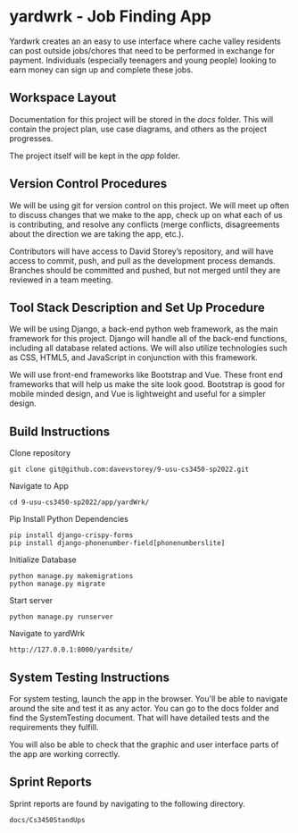 # yardwrk - Job Finding App

Yardwrk creates an an easy to use interface where cache valley residents can post outside jobs/chores that need to be performed in exchange for payment. Individuals (especially teenagers and young people) looking to earn money can sign up and complete these jobs.

## Workspace Layout

Documentation for this project will be stored in the *docs* folder. This will contain the project plan, use case diagrams, and others as the project progresses.

The project itself will be kept in the *app* folder.

## Version Control Procedures

We will be using git for version control on this project. We will meet up often to discuss changes that we make to the app, check up on what each of us is contributing, and resolve any conflicts (merge conflicts, disagreements about the direction we are taking the app, etc.).

Contributors will have access to David Storey’s repository, and will have access to commit, push, and pull as the development process demands. Branches should be committed and pushed, but not merged until they are reviewed in a team meeting.

## Tool Stack Description and Set Up Procedure

We will be using Django, a back-end python web framework, as the main framework for this project. Django will handle all of the back-end functions, including all database related actions. We will also utilize technologies such as CSS, HTML5, and JavaScript in conjunction with this framework.

We will use front-end frameworks like Bootstrap and Vue. These front end frameworks that will help us make the site look good. Bootstrap is good for mobile minded design, and Vue is lightweight and useful for a simpler design.

## Build Instructions

Clone repository

    git clone git@github.com:davevstorey/9-usu-cs3450-sp2022.git

Navigate to App

    cd 9-usu-cs3450-sp2022/app/yardWrk/
    
Pip Install Python Dependencies

    pip install django-crispy-forms
    pip install django-phonenumber-field[phonenumberslite]

Initialize Database

    python manage.py makemigrations
    python manage.py migrate

Start server

    python manage.py runserver

Navigate to yardWrk

    http://127.0.0.1:8000/yardsite/

## System Testing Instructions

For system testing, launch the app in the browser. You'll be able to navigate around the site and test it as any actor. You can go to the docs folder and find the SystemTesting document. That will have detailed tests and the requirements they fulfill.

You will also be able to check that the graphic and user interface parts of the app are working correctly. 

## Sprint Reports

Sprint reports are found by navigating to the following directory.

    docs/Cs3450StandUps
